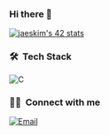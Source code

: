 ### Hi there 👋

[![jaeskim's 42 stats](https://badge42.herokuapp.com/api/stats/mamaurai)](https://github.com/JaeSeoKim/badge42)

### 🛠 &nbsp;Tech Stack
![C](https://img.shields.io/badge/C-00599C?style=for-the-badge&logo=c&logoColor=white)

### 🤝🏻 &nbsp;Connect with me
<a href="mathias.mrsn@gmail.com"><img alt="Email" src="https://img.shields.io/badge/mathias.mrsn@gmail.com-00599C?style=for-the-badge&logo=microsoft-outlook&logoColor=white"></a>

